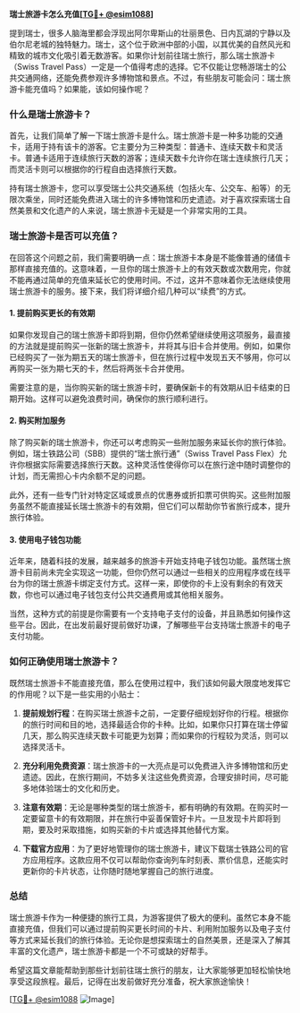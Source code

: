 **瑞士旅游卡怎么充值[[TG💪+ @esim1088](https://t.me/s/esim1088)]**

提到瑞士，很多人脑海里都会浮现出阿尔卑斯山的壮丽景色、日内瓦湖的宁静以及伯尔尼老城的独特魅力。瑞士，这个位于欧洲中部的小国，以其优美的自然风光和精致的城市文化吸引着无数游客。如果你计划前往瑞士旅行，那么瑞士旅游卡（Swiss Travel Pass）一定是一个值得考虑的选择。它不仅能让您畅游瑞士的公共交通网络，还能免费参观许多博物馆和景点。不过，有些朋友可能会问：瑞士旅游卡能充值吗？如果能，该如何操作呢？

### 什么是瑞士旅游卡？

首先，让我们简单了解一下瑞士旅游卡是什么。瑞士旅游卡是一种多功能的交通卡，适用于持有该卡的游客。它主要分为三种类型：普通卡、连续天数卡和灵活卡。普通卡适用于连续旅行天数的游客；连续天数卡允许你在瑞士连续旅行几天；而灵活卡则可以根据你的行程自由选择旅行天数。

持有瑞士旅游卡，您可以享受瑞士公共交通系统（包括火车、公交车、船等）的无限次乘坐，同时还能免费进入瑞士的许多博物馆和历史遗迹。对于喜欢探索瑞士自然美景和文化遗产的人来说，瑞士旅游卡无疑是一个非常实用的工具。

### 瑞士旅游卡是否可以充值？

在回答这个问题之前，我们需要明确一点：瑞士旅游卡本身是不能像普通的储值卡那样直接充值的。这意味着，一旦你的瑞士旅游卡上的有效天数或次数用完，你就不能再通过简单的充值来延长它的使用时间。不过，这并不意味着你无法继续使用瑞士旅游卡的服务。接下来，我们将详细介绍几种可以“续费”的方式。

#### 1. 提前购买更长的有效期

如果你发现自己的瑞士旅游卡即将到期，但你仍然希望继续使用这项服务，最直接的方法就是提前购买一张新的瑞士旅游卡，并将其与旧卡合并使用。例如，如果你已经购买了一张为期五天的瑞士旅游卡，但在旅行过程中发现五天不够用，你可以再购买一张为期七天的卡，然后将两张卡合并使用。

需要注意的是，当你购买新的瑞士旅游卡时，要确保新卡的有效期从旧卡结束的日期开始。这样可以避免浪费时间，确保你的旅行顺利进行。

#### 2. 购买附加服务

除了购买新的瑞士旅游卡，你还可以考虑购买一些附加服务来延长你的旅行体验。例如，瑞士铁路公司（SBB）提供的“瑞士旅行通”（Swiss Travel Pass Flex）允许你根据实际需要选择旅行天数。这种灵活性使得你可以在旅行途中随时调整你的计划，而无需担心卡内余额不足的问题。

此外，还有一些专门针对特定区域或景点的优惠券或折扣票可供购买。这些附加服务虽然不能直接延长瑞士旅游卡的有效期，但它们可以帮助你节省旅行成本，提升旅行体验。

#### 3. 使用电子钱包功能

近年来，随着科技的发展，越来越多的旅游卡开始支持电子钱包功能。虽然瑞士旅游卡目前尚未完全实现这一功能，但你仍然可以通过一些相关的应用程序或在线平台为你的瑞士旅游卡绑定支付方式。这样一来，即使你的卡上没有剩余的有效天数，你也可以通过电子钱包支付公共交通费用或其他相关服务。

当然，这种方式的前提是你需要有一个支持电子支付的设备，并且熟悉如何操作这些平台。因此，在出发前最好提前做好功课，了解哪些平台支持瑞士旅游卡的电子支付功能。

### 如何正确使用瑞士旅游卡？

既然瑞士旅游卡不能直接充值，那么在使用过程中，我们该如何最大限度地发挥它的作用呢？以下是一些实用的小贴士：

1. **提前规划行程**：在购买瑞士旅游卡之前，一定要仔细规划好你的行程。根据你的旅行时间和目的地，选择最适合你的卡种。比如，如果你只打算在瑞士停留几天，那么购买连续天数卡可能更为划算；而如果你的行程较为灵活，则可以选择灵活卡。

2. **充分利用免费资源**：瑞士旅游卡的一大亮点是可以免费进入许多博物馆和历史遗迹。因此，在旅行期间，不妨多关注这些免费资源，合理安排时间，尽可能多地体验瑞士的文化和历史。

3. **注意有效期**：无论是哪种类型的瑞士旅游卡，都有明确的有效期。在购买时一定要留意卡的有效期限，并在旅行中妥善保管好卡片。一旦发现卡片即将到期，要及时采取措施，如购买新的卡片或选择其他替代方案。

4. **下载官方应用**：为了更好地管理你的瑞士旅游卡，建议下载瑞士铁路公司的官方应用程序。这款应用不仅可以帮助你查询列车时刻表、票价信息，还能实时更新你的卡片状态，让你随时随地掌握自己的旅行进度。

### 总结

瑞士旅游卡作为一种便捷的旅行工具，为游客提供了极大的便利。虽然它本身不能直接充值，但我们可以通过提前购买更长时间的卡片、利用附加服务以及电子支付等方式来延长我们的旅行体验。无论你是想探索瑞士的自然美景，还是深入了解其丰富的文化遗产，瑞士旅游卡都是一个不可或缺的好帮手。

希望这篇文章能帮助到那些计划前往瑞士旅行的朋友，让大家能够更加轻松愉快地享受这段旅程。最后，记得在出发前做好充分准备，祝大家旅途愉快！

[[TG💪+ @esim1088](https://t.me/s/esim1088) ![Image](https://i.postimg.cc/4NQfJmqS/Snipaste-2025-05-13-00-14-12.png)]